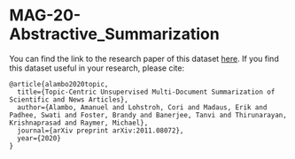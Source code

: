 # MAG-20-Abstractive_Summarization

You can find the link to the research paper of this dataset [here](https://arxiv.org/abs/2011.08072).  If you find this dataset useful in your research, please cite:

    @article{alambo2020topic,
      title={Topic-Centric Unsupervised Multi-Document Summarization of Scientific and News Articles},
      author={Alambo, Amanuel and Lohstroh, Cori and Madaus, Erik and Padhee, Swati and Foster, Brandy and Banerjee, Tanvi and Thirunarayan, Krishnaprasad and Raymer, Michael},
      journal={arXiv preprint arXiv:2011.08072},
      year={2020}
    }
